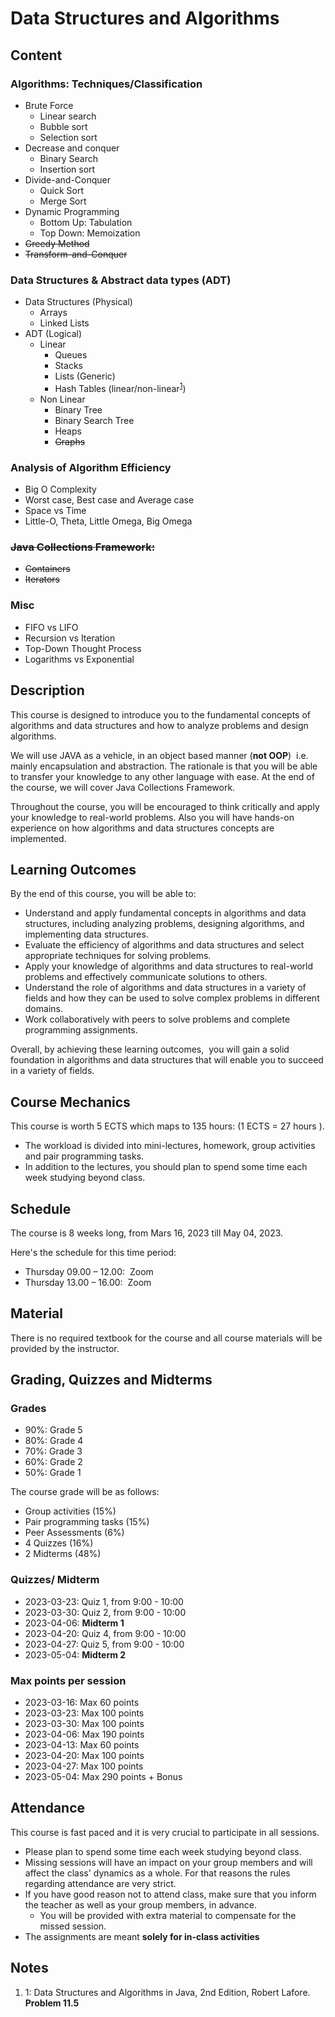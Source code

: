# Data Structures and Algorithms

## Content

### Algorithms: Techniques/Classification

- Brute Force
  - Linear search
  - Bubble sort
  - Selection sort
- Decrease and conquer
  - Binary Search
  - Insertion sort
- Divide-and-Conquer
  - Quick Sort
  - Merge Sort
- Dynamic Programming
  - Bottom Up: Tabulation
  - Top Down: Memoization
- ~~Greedy Method~~
- ~~Transform-and-Conquer~~

### Data Structures & Abstract data types (ADT)

- Data Structures (Physical)
  - Arrays
  - Linked Lists
- ADT (Logical)
  - Linear
    - Queues
    - Stacks
    - Lists (Generic)
    - Hash Tables (linear/non-linear<sup>[1](#notes)</sup>)
  - Non Linear
    - Binary Tree
    - Binary Search Tree
    - Heaps
    - ~~Graphs~~

### Analysis of Algorithm Efficiency

- Big O Complexity
- Worst case, Best case and Average case
- Space vs Time
- Little-O, Theta, Little Omega, Big Omega

### ~~Java Collections Framework:~~

- ~~Containers~~
- ~~Iterators~~

### Misc

- FIFO vs LIFO
- Recursion vs Iteration
- Top-Down Thought Process
- Logarithms vs Exponential

## Description

This course is designed to introduce you to the fundamental concepts of algorithms and data structures and how to analyze problems and design algorithms.

We will use JAVA as a vehicle, in an object based manner (**not OOP**)  i.e.  mainly encapsulation and abstraction. The rationale is that you will be able to transfer your knowledge to any other language with ease. At the end of the course, we will cover Java Collections Framework.

Throughout the course, you will be encouraged to think critically and apply your knowledge to real-world problems. Also you will have hands-on experience on how algorithms and data structures concepts are implemented.

## Learning Outcomes

By the end of this course, you will be able to:

- Understand and apply fundamental concepts in algorithms and data structures, including analyzing problems, designing algorithms, and implementing data structures.
- Evaluate the efficiency of algorithms and data structures and select appropriate techniques for solving problems.
- Apply your knowledge of algorithms and data structures to real-world problems and effectively communicate solutions to others.
- Understand the role of algorithms and data structures in a variety of fields and how they can be used to solve complex problems in different domains.
- Work collaboratively with peers to solve problems and complete programming assignments.

Overall, by achieving these learning outcomes,  you will gain a solid foundation in algorithms and data structures that will enable you to succeed in a variety of fields.

## Course Mechanics

This course is worth 5 ECTS which maps to 135 hours: (1 ECTS = 27 hours ).

- The workload is divided into mini-lectures, homework, group activities and pair programming tasks.
- In addition to the lectures, you should plan to spend some time each week studying beyond class.

## Schedule

The course is 8 weeks long, from Mars 16, 2023 till May 04, 2023.

Here's the schedule for this time period:

- Thursday 09.00 – 12.00:  Zoom
- Thursday 13.00 – 16.00:  Zoom

## Material

There is no required textbook for the course and all course materials will be provided by the instructor.

## Grading, Quizzes and Midterms

### Grades

- 90%: Grade 5
- 80%: Grade 4
- 70%: Grade 3
- 60%: Grade 2
- 50%: Grade 1

The course grade will be as follows:

- Group activities (15%)
- Pair programming tasks (15%)
- Peer Assessments (6%)
- 4 Quizzes (16%)
- 2 Midterms (48%)

### Quizzes/ Midterm

- 2023-03-23: Quiz 1, from 9:00 - 10:00
- 2023-03-30: Quiz 2, from 9:00 - 10:00
- 2023-04-06: **Midterm 1**
- 2023-04-20: Quiz 4, from 9:00 - 10:00
- 2023-04-27: Quiz 5, from 9:00 - 10:00
- 2023-05-04: **Midterm 2**

### Max points per session

- 2023-03-16: Max 60 points
- 2023-03-23: Max 100 points
- 2023-03-30: Max 100 points
- 2023-04-06: Max 190 points
- 2023-04-13: Max 60 points
- 2023-04-20: Max 100 points
- 2023-04-27: Max 100 points
- 2023-05-04: Max 290 points + Bonus

## Attendance

This course is fast paced and it is very crucial to participate in all sessions.

- Please plan to spend some time each week studying beyond class.
- Missing sessions will have an impact on your group members and will affect the class' dynamics as a whole. For that reasons the rules regarding attendance are very strict.
- If you have good reason not to attend class, make sure that you inform the teacher as well as your group members, in advance.
  - You will be provided with extra material to compensate for the missed session.
- The assignments are meant **solely for in-class activities**

## Notes

1. <a name="note1">1</a>: Data Structures and Algorithms in Java, 2nd Edition, Robert Lafore. **Problem 11.5**
